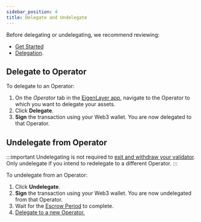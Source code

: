 ```yaml
---
sidebar_position: 4
title: Delegate and Undelegate
---
```


Before delegating or undelegating, we recommend reviewing: 
* [Get Started](native-restaking-prerequisites.md)
* [Delegation](../../../concepts/delegation.md).

## Delegate to Operator

To delegate to an Operator:
1. On the *Operator* tab in the [EigenLayer app](https://app.eigenlayer.xyz/operator), navigate to the Operator to which you want to delegate your assets.
1. Click **Delegate**.
1. **Sign** the transaction using your Web3 wallet. You are now delegated to that Operator.

## Undelegate from Operator

:::important 
Undelegating is not required to [exit and withdraw your validator](withdraw.md). Only undelegate if you intend to redelegate to a different
Operator.
:::

To undelegate from an Operator:
1. Click **Undelegate**.
1. **Sign** the transaction using your Web3 wallet. You are now undelegated from that Operator.
1. Wait for the [Escrow Period](/docs/restakers/howto/testnet/restake-testnet-overview.md#testnet-vs-mainnet-differences) to complete.
1. [Delegate to a new Operator.](#delegate-to-operator)
